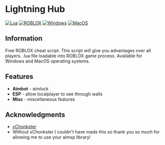 # Lightning Hub
[![Lua](https://img.shields.io/badge/language-Lua-blue?style=plastic)](https://en.wikipedia.org/wiki/Lua_(programming_language)) 
[![ROBLOX](https://img.shields.io/badge/platform-ROBLOX-red?style=plastic)](https://en.wikipedia.org/wiki/Roblox)
[![Windows](https://img.shields.io/badge/platform-Windows-blue.svg?style=plastic)](https://en.wikipedia.org/wiki/Microsoft_Windows)
[![MacOS](https://img.shields.io/badge/platform-MacOS-lightgrey.svg?style=plastic)](https://en.wikipedia.org/wiki/MacOS) 

## Information
Free ROBLOX cheat script. This script will give you advantages over all players. .lua file loadable into ROBLOX game process. Available for Windows and MacOS operating systems.

## Features
*   **Aimbot** - aimlock
*   **ESP** - allow localplayer to see through walls
*   **Misc** - miscellaneous features

## Acknowledgments
*   [xChonkster](https://github.com/xChonkster)
*   Without xChonkster I couldn't have made this so thank you so much for allowing me to use your aimsp library!
